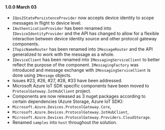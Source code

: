 #### 1.0.0 March 03
- `IQos2StatePersistenceProvider` now accepts device identity to scope messages in flight to device level.
- `IAuthenticationProvider` has been renamed into `IDeviceIdentityProvider` and the API has changed to allow for a flexible interaction between device identity source and other protocol gateway components.
- `ITopicNameRouter` has been renamed into `IMessageRouter` and the API generalized to work with the message as a whole.
- `IDeviceClient` has been renamed into `IMessagingServiceClient` to better reflect the purpose of the component. `IMessagingFactory` was introduced and message exchange with `IMessagingServiceClient` is done using `IMessage` objects.
- Issues #23, #26, #27, #28, #33 have been addressed.
- Microsoft Azure IoT SDK specific components have been moved to `ProtocolGateway.IotHubClient` project.
- Components are now released as 3 nuget packages according to certain dependencies (Azure Storage, Azure IoT SDK):
 - `Microsoft.Azure.Devices.ProtocolGateway.Core`,
 - `Microsoft.Azure.Devices.ProtocolGateway.IotHubClient`,
 - `Microsoft.Azure.Devices.ProtocolGateway.Providers.CloudStorage`.
- Renamed `samples` into `host` throughout the solution.
